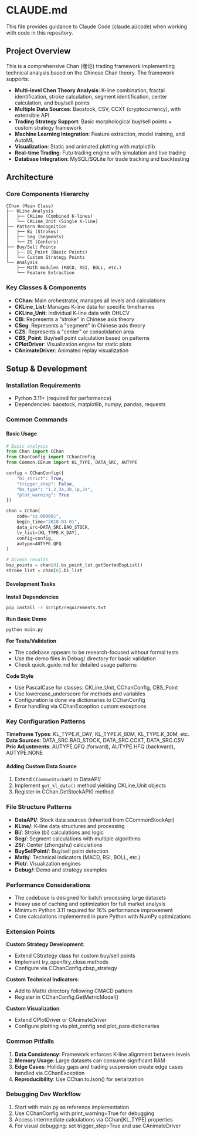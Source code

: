 # CLAUDE.md

This file provides guidance to Claude Code (claude.ai/code) when working with code in this repository.

## Project Overview

This is a comprehensive Chan (缠论) trading framework implementing technical analysis based on the Chinese Chan theory. The framework supports:

- **Multi-level Chen Theory Analysis**: K-line combination, fractal identification, stroke calculation, segment identification, center calculation, and buy/sell points
- **Multiple Data Sources**: Baostock, CSV, CCXT (cryptocurrency), with extensible API
- **Trading Strategy Support**: Basic morphological buy/sell points + custom strategy framework
- **Machine Learning Integration**: Feature extraction, model training, and AutoML
- **Visualization**: Static and animated plotting with matplotlib
- **Real-time Trading**: Futu trading engine with simulation and live trading
- **Database Integration**: MySQL/SQLite for trade tracking and backtesting

## Architecture

### Core Components Hierarchy

```
CChan (Main Class)
├── KLine Analysis
│   ├── CKLine (Combined K-lines)
│   └── CKLine_Unit (Single K-line)
├── Pattern Recognition
│   ├── Bi (Strokes)
│   ├── Seg (Segments)  
│   └── ZS (Centers)
├── Buy/Sell Points
│   ├── BS_Point (Basic Points)
│   └── Custom Strategy Points
└── Analysis
    ├── Math modules (MACD, RSI, BOLL, etc.)
    └── Feature Extraction
```

### Key Classes & Components

- **CChan**: Main orchestrator, manages all levels and calculations
- **CKLine_List**: Manages K-line data for specific timeframes
- **CKLine_Unit**: Individual K-line data with OHLCV
- **CBi**: Represents a "stroke" in Chinese axis theory
- **CSeg**: Represents a "segment" in Chinese axis theory  
- **CZS**: Represents a "center" or consolidation area
- **CBS_Point**: Buy/sell point calculation based on patterns
- **CPlotDriver**: Visualization engine for static plots
- **CAnimateDriver**: Animated replay visualization

## Setup & Development

### Installation Requirements

- Python 3.11+ (required for performance)
- Dependencies: baostock, matplotlib, numpy, pandas, requests

### Common Commands

#### Basic Usage
```python
# Basic analysis
from Chan import CChan
from ChanConfig import CChanConfig
from Common.CEnum import KL_TYPE, DATA_SRC, AUTYPE

config = CChanConfig({
    "bi_strict": True,
    "trigger_step": False,
    "bs_type": "1,2,3a,3b,1p,2s",
    "plot_warning": True
})

chan = CChan(
    code="sz.000001",
    begin_time="2018-01-01",
    data_src=DATA_SRC.BAO_STOCK,
    lv_list=[KL_TYPE.K_DAY],
    config=config,
    autype=AUTYPE.QFQ
)

# Access results
bsp_points = chan[0].bs_point_lst.getSortedBspList()
stroke_list = chan[0].bi_list
```

#### Development Tasks

**Install Dependencies**
```bash
pip install -r Script/requirements.txt
```

**Run Basic Demo**
```bash
python main.py
```

**For Tests/Validation**
- The codebase appears to be research-focused without formal tests
- Use the demo files in Debug/ directory for basic validation
- Check quick_guide.md for detailed usage patterns

**Code Style**
- Use PascalCase for classes: CKLine_Unit, CChanConfig, CBS_Point
- Use lowercase_underscore for methods and variables
- Configuration is done via dictionaries to CChanConfig
- Error handling via CChanException custom exceptions

### Key Configuration Patterns

**Timeframe Types**: KL_TYPE.K_DAY, KL_TYPE.K_60M, KL_TYPE.K_30M, etc.
**Data Sources**: DATA_SRC.BAO_STOCK, DATA_SRC.CCXT, DATA_SRC.CSV
**Pric Adjustments**: AUTYPE.QFQ (forward), AUTYPE.HFQ (backward), AUTYPE.NONE

#### Adding Custom Data Source
1. Extend `CCommonStockAPI` in DataAPI/
2. Implement `get_kl_data()` method yielding CKLine_Unit objects
3. Register in CChan.GetStockAPI() method

### File Structure Patterns

- **DataAPI/**: Stock data sources (inherited from CCommonStockApi)
- **KLine/**: K-line data structures and processing
- **Bi/**: Stroke (bi) calculations and logic
- **Seg/**: Segment calculations with multiple algorithms
- **ZS/**: Center (zhongshu) calculations
- **BuySellPoint/**: Buy/sell point detection
- **Math/**: Technical indicators (MACD, RSI, BOLL, etc.)
- **Plot/**: Visualization engines
- **Debug/**: Demo and strategy examples

### Performance Considerations

- The codebase is designed for batch processing large datasets
- Heavy use of caching and optimization for full market analysis
- Minimum Python 3.11 required for 16% performance improvement
- Core calculations implemented in pure Python with NumPy optimizations

### Extension Points

**Custom Strategy Development**:
- Extend CStrategy class for custom buy/sell points
- Implement try_open/try_close methods
- Configure via CChanConfig.cbsp_strategy

**Custom Technical Indicators**:
- Add to Math/ directory following CMACD pattern
- Register in CChanConfig.GetMetricModel()

**Custom Visualization**:
- Extend CPlotDriver or CAnimateDriver
- Configure plotting via plot_config and plot_para dictionaries

### Common Pitfalls

1. **Data Consistency**: Framework enforces K-line alignment between levels
2. **Memory Usage**: Large datasets can consume significant RAM
3. **Edge Cases**: Holiday gaps and trading suspension create edge cases handled via CChanException
4. **Reproducibility**: Use CChan.toJson() for serialization

### Debugging Dev Workflow

1. Start with main.py as reference implementation
2. Use CChanConfig with print_warning=True for debugging
3. Access intermediate calculations via CChan[KL_TYPE] properties
4. For visual debugging: set trigger_step=True and use CAnimateDriver